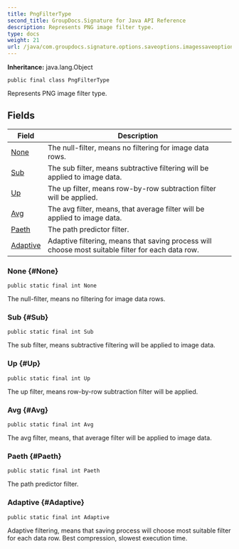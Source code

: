 ```yaml
---
title: PngFilterType
second_title: GroupDocs.Signature for Java API Reference
description: Represents PNG image filter type.
type: docs
weight: 21
url: /java/com.groupdocs.signature.options.saveoptions.imagessaveoptions/pngfiltertype/
---
```

**Inheritance:**
java.lang.Object
```
public final class PngFilterType
```

Represents PNG image filter type.
## Fields

| Field | Description |
| --- | --- |
| [None](#None) | The null-filter, means no filtering for image data rows. |
| [Sub](#Sub) | The sub filter, means subtractive filtering will be applied to image data. |
| [Up](#Up) | The up filter, means row-by-row subtraction filter will be applied. |
| [Avg](#Avg) | The avg filter, means, that average filter will be applied to image data. |
| [Paeth](#Paeth) | The path predictor filter. |
| [Adaptive](#Adaptive) | Adaptive filtering, means that saving process will choose most suitable filter for each data row. |
### None {#None}
```
public static final int None
```


The null-filter, means no filtering for image data rows.

### Sub {#Sub}
```
public static final int Sub
```


The sub filter, means subtractive filtering will be applied to image data.

### Up {#Up}
```
public static final int Up
```


The up filter, means row-by-row subtraction filter will be applied.

### Avg {#Avg}
```
public static final int Avg
```


The avg filter, means, that average filter will be applied to image data.

### Paeth {#Paeth}
```
public static final int Paeth
```


The path predictor filter.

### Adaptive {#Adaptive}
```
public static final int Adaptive
```


Adaptive filtering, means that saving process will choose most suitable filter for each data row. Best compression, slowest execution time.

